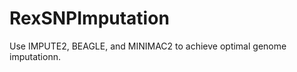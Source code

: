 RexSNPImputation
================
Use IMPUTE2, BEAGLE, and MINIMAC2 to achieve optimal genome imputationn.
